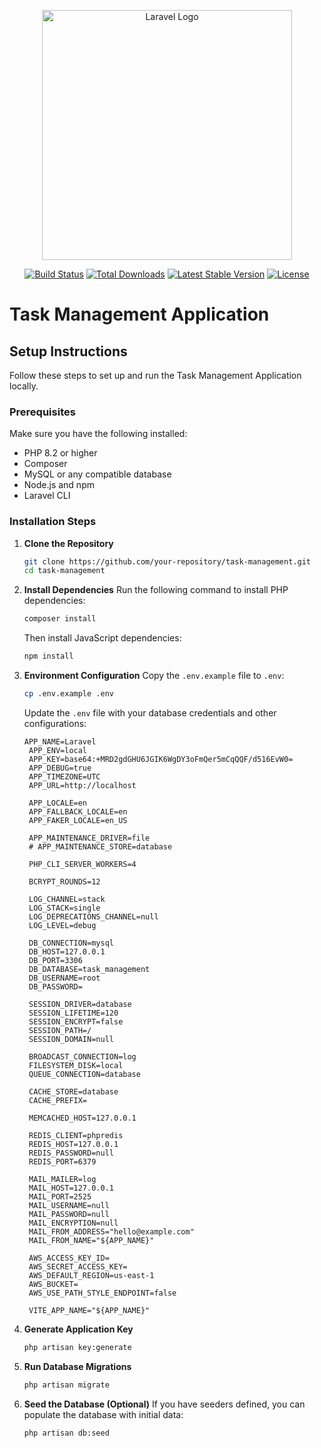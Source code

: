 <p align="center"><a href="https://laravel.com" target="_blank"><img src="https://raw.githubusercontent.com/laravel/art/master/logo-lockup/5%20SVG/2%20CMYK/1%20Full%20Color/laravel-logolockup-cmyk-red.svg" width="400" alt="Laravel Logo"></a></p>

<p align="center">
<a href="https://github.com/laravel/framework/actions"><img src="https://github.com/laravel/framework/workflows/tests/badge.svg" alt="Build Status"></a>
<a href="https://packagist.org/packages/laravel/framework"><img src="https://img.shields.io/packagist/dt/laravel/framework" alt="Total Downloads"></a>
<a href="https://packagist.org/packages/laravel/framework"><img src="https://img.shields.io/packagist/v/laravel/framework" alt="Latest Stable Version"></a>
<a href="https://packagist.org/packages/laravel/framework"><img src="https://img.shields.io/packagist/l/laravel/framework" alt="License"></a>
</p>

# Task Management Application

## Setup Instructions

Follow these steps to set up and run the Task Management Application locally.

### Prerequisites

Make sure you have the following installed:
- PHP 8.2 or higher
- Composer
- MySQL or any compatible database
- Node.js and npm
- Laravel CLI

### Installation Steps

1. **Clone the Repository**
   ```bash
   git clone https://github.com/your-repository/task-management.git
   cd task-management
   ```

2. **Install Dependencies**
   Run the following command to install PHP dependencies:
   ```bash
   composer install
   ```
   Then install JavaScript dependencies:
   ```bash
   npm install
   ```

3. **Environment Configuration**
   Copy the `.env.example` file to `.env`:
   ```bash
   cp .env.example .env
   ```

   Update the `.env` file with your database credentials and other configurations:
   ```env
   APP_NAME=Laravel
    APP_ENV=local
    APP_KEY=base64:+MRD2gdGHU6JGIK6WgDY3oFmQer5mCqQQF/d516EvW0=
    APP_DEBUG=true
    APP_TIMEZONE=UTC
    APP_URL=http://localhost

    APP_LOCALE=en
    APP_FALLBACK_LOCALE=en
    APP_FAKER_LOCALE=en_US

    APP_MAINTENANCE_DRIVER=file
    # APP_MAINTENANCE_STORE=database

    PHP_CLI_SERVER_WORKERS=4

    BCRYPT_ROUNDS=12

    LOG_CHANNEL=stack
    LOG_STACK=single
    LOG_DEPRECATIONS_CHANNEL=null
    LOG_LEVEL=debug

    DB_CONNECTION=mysql
    DB_HOST=127.0.0.1
    DB_PORT=3306
    DB_DATABASE=task_management
    DB_USERNAME=root
    DB_PASSWORD=

    SESSION_DRIVER=database
    SESSION_LIFETIME=120
    SESSION_ENCRYPT=false
    SESSION_PATH=/
    SESSION_DOMAIN=null

    BROADCAST_CONNECTION=log
    FILESYSTEM_DISK=local
    QUEUE_CONNECTION=database

    CACHE_STORE=database
    CACHE_PREFIX=

    MEMCACHED_HOST=127.0.0.1

    REDIS_CLIENT=phpredis
    REDIS_HOST=127.0.0.1
    REDIS_PASSWORD=null
    REDIS_PORT=6379

    MAIL_MAILER=log
    MAIL_HOST=127.0.0.1
    MAIL_PORT=2525
    MAIL_USERNAME=null
    MAIL_PASSWORD=null
    MAIL_ENCRYPTION=null
    MAIL_FROM_ADDRESS="hello@example.com"
    MAIL_FROM_NAME="${APP_NAME}"

    AWS_ACCESS_KEY_ID=
    AWS_SECRET_ACCESS_KEY=
    AWS_DEFAULT_REGION=us-east-1
    AWS_BUCKET=
    AWS_USE_PATH_STYLE_ENDPOINT=false

    VITE_APP_NAME="${APP_NAME}"

   ```

4. **Generate Application Key**
   ```bash
   php artisan key:generate
   ```

5. **Run Database Migrations**
   ```bash
   php artisan migrate
   ```

6. **Seed the Database (Optional)**
   If you have seeders defined, you can populate the database with initial data:
   ```bash
   php artisan db:seed
   ```